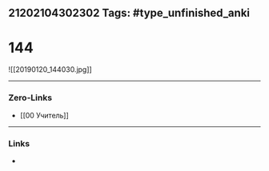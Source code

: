 21202104302302
Tags: #type_unfinished_anki 
---
# 144

![[20190120_144030.jpg]]

---
### Zero-Links
- [[00 Учитель]]
---
### Links
-